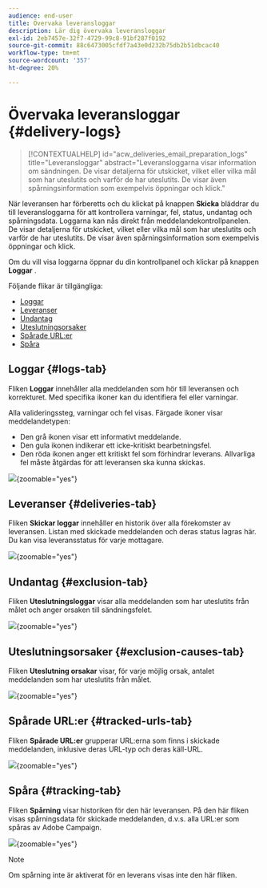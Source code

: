 ```yaml
---
audience: end-user
title: Övervaka leveransloggar
description: Lär dig övervaka leveransloggar
exl-id: 2eb7457e-32f7-4729-99c8-91bf287f0192
source-git-commit: 88c6473005cfdf7a43e0d232b75db2b51dbcac40
workflow-type: tm+mt
source-wordcount: '357'
ht-degree: 20%

---
```


# Övervaka leveransloggar {#delivery-logs}

>[!CONTEXTUALHELP]
>id="acw_deliveries_email_preparation_logs"
>title="Leveransloggar"
>abstract="Leveransloggarna visar information om sändningen. De visar detaljerna för utskicket, vilket eller vilka mål som har uteslutits och varför de har uteslutits. De visar även spårningsinformation som exempelvis öppningar och klick."

När leveransen har förberetts och du klickat på knappen **Skicka** bläddrar du till leveransloggarna för att kontrollera varningar, fel, status, undantag och spårningsdata. Loggarna kan nås direkt från meddelandekontrollpanelen. De visar detaljerna för utskicket, vilket eller vilka mål som har uteslutits och varför de har uteslutits. De visar även spårningsinformation som exempelvis öppningar och klick.

Om du vill visa loggarna öppnar du din kontrollpanel och klickar på knappen **Loggar** .

Följande flikar är tillgängliga:

* [Loggar](#logs-tab)
* [Leveranser](#deliveries-tab)
* [Undantag](#exclusion-tab)
* [Uteslutningsorsaker](#exclusion-causes)
* [Spårade URL:er](#tracked-urls)
* [Spåra](#tracking)

## Loggar {#logs-tab}

Fliken **Loggar** innehåller alla meddelanden som hör till leveransen och korrekturet. Med specifika ikoner kan du identifiera fel eller varningar.

Alla valideringssteg, varningar och fel visas. Färgade ikoner visar meddelandetypen:

* Den grå ikonen visar ett informativt meddelande.
* Den gula ikonen indikerar ett icke-kritiskt bearbetningsfel.
* Den röda ikonen anger ett kritiskt fel som förhindrar leverans. Allvarliga fel måste åtgärdas för att leveransen ska kunna skickas.

![](assets/logs.png){zoomable="yes"}


## Leveranser {#deliveries-tab}

Fliken **Skickar loggar** innehåller en historik över alla förekomster av leveransen. Listan med skickade meddelanden och deras status lagras här.        Du kan visa leveransstatus för varje mottagare.

![](assets/logs2.png){zoomable="yes"}

## Undantag {#exclusion-tab}

Fliken **Uteslutningsloggar** visar alla meddelanden som har uteslutits från målet och anger orsaken till sändningsfelet.

![](assets/logs3.png){zoomable="yes"}

## Uteslutningsorsaker {#exclusion-causes-tab}

Fliken **Uteslutning orsakar** visar, för varje möjlig orsak, antalet meddelanden som har uteslutits från målet.

![](assets/logs4.png){zoomable="yes"}

## Spårade URL:er {#tracked-urls-tab}

Fliken **Spårade URL:er** grupperar URL:erna som finns i skickade meddelanden, inklusive deras URL-typ och deras käll-URL.

![](assets/logs5.png){zoomable="yes"}

## Spåra {#tracking-tab}

Fliken **Spårning** visar historiken för den här leveransen. På den här fliken visas spårningsdata för skickade meddelanden, d.v.s. alla URL:er som spåras av Adobe Campaign.


![](assets/logs6.png){zoomable="yes"}

>[!NOTE]
>
>Om spårning inte är aktiverat för en leverans visas inte den här fliken.